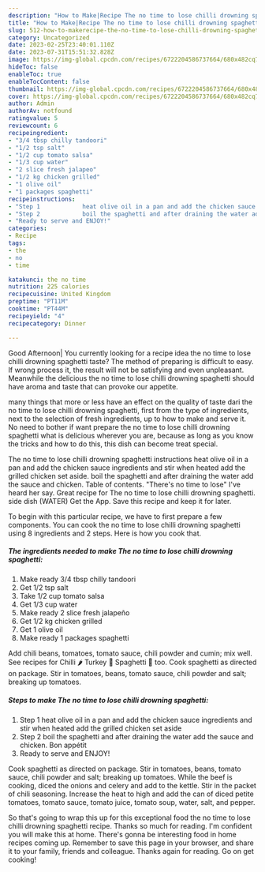 ```yaml
---
description: "How to Make|Recipe The no time to lose chilli drowning spaghetti {That is Special"
title: "How to Make|Recipe The no time to lose chilli drowning spaghetti {That is Special"
slug: 512-how-to-makerecipe-the-no-time-to-lose-chilli-drowning-spaghetti-that-is-special
category: Uncategorized
date: 2023-02-25T23:40:01.110Z
date: 2023-07-31T15:51:32.828Z
image: https://img-global.cpcdn.com/recipes/6722204586737664/680x482cq70/the-no-time-to-lose-chilli-drowning-spaghetti-recipe-main-photo.jpg
hideToc: false
enableToc: true
enableTocContent: false
thumbnail: https://img-global.cpcdn.com/recipes/6722204586737664/680x482cq70/the-no-time-to-lose-chilli-drowning-spaghetti-recipe-main-photo.jpg
cover: https://img-global.cpcdn.com/recipes/6722204586737664/680x482cq70/the-no-time-to-lose-chilli-drowning-spaghetti-recipe-main-photo.jpg
author: Admin
authorAv: notfound
ratingvalue: 5
reviewcount: 6
recipeingredient:
- "3/4 tbsp chilly tandoori"
- "1/2 tsp salt"
- "1/2 cup tomato salsa"
- "1/3 cup water"
- "2 slice fresh jalapeo"
- "1/2 kg chicken grilled"
- "1 olive oil"
- "1 packages spaghetti"
recipeinstructions:
- "Step 1            heat olive oil in a pan and add the chicken sauce ingredients and stir when heated add the grilled chicken set aside"
- "Step 2            boil the spaghetti and after draining the water add the sauce and chicken.  Bon appétit"
- "Ready to serve and ENJOY!"
categories:
- Recipe
tags:
- the
- no
- time

katakunci: the no time 
nutrition: 225 calories
recipecuisine: United Kingdom
preptime: "PT11M"
cooktime: "PT44M"
recipeyield: "4"
recipecategory: Dinner

---
```



Good Afternoon| You currently looking for a recipe idea the no time to lose chilli drowning spaghetti taste? The method of preparing is difficult to easy. If wrong process it, the result will not be satisfying and even unpleasant. Meanwhile the delicious the no time to lose chilli drowning spaghetti should have aroma and taste that can provoke our appetite.






many things that more or less have an effect on the quality of taste dari the no time to lose chilli drowning spaghetti, first from the type of ingredients, next to the selection of fresh ingredients, up to how to make and serve it. No need to bother if want prepare the no time to lose chilli drowning spaghetti what is delicious wherever you are, because as long as you know the tricks and how to do this, this dish can become treat  special.


The no time to lose chilli drowning spaghetti instructions heat olive oil in a pan and add the chicken sauce ingredients and stir when heated add the grilled chicken set aside. boil the spaghetti and after draining the water add the sauce and chicken. Table of contents. &#34;There&#39;s no time to lose&#34; I&#39;ve heard her say. Great recipe for The no time to lose chilli drowning spaghetti. side dish (WATER) Get the App. Save this recipe and keep it for later.


To begin with this particular recipe, we have to first prepare a few components. You can cook the no time to lose chilli drowning spaghetti using 8 ingredients and 2 steps. Here is how you cook that.

<!--inarticleads1-->

##### The ingredients needed to make The no time to lose chilli drowning spaghetti:

1. Make ready 3/4 tbsp chilly tandoori
1. Get 1/2 tsp salt
1. Take 1/2 cup tomato salsa
1. Get 1/3 cup water
1. Make ready 2 slice fresh jalapeño
1. Get 1/2 kg chicken grilled
1. Get 1 olive oil
1. Make ready 1 packages spaghetti


Add chili beans, tomatoes, tomato sauce, chili powder and cumin; mix well. See recipes for Chilli 🌶 Turkey 🦃 Spaghetti 🍝 too. Cook spaghetti as directed on package. Stir in tomatoes, beans, tomato sauce, chili powder and salt; breaking up tomatoes. 

<!--inarticleads2-->

##### Steps to make The no time to lose chilli drowning spaghetti:

1. Step 1            heat olive oil in a pan and add the chicken sauce ingredients and stir when heated add the grilled chicken set aside
1. Step 2            boil the spaghetti and after draining the water add the sauce and chicken.  Bon appétit
1. Ready to serve and ENJOY!

Cook spaghetti as directed on package. Stir in tomatoes, beans, tomato sauce, chili powder and salt; breaking up tomatoes. While the beef is cooking, diced the onions and celery and add to the kettle. Stir in the packet of chili seasoning. Increase the heat to high and add the can of diced petite tomatoes, tomato sauce, tomato juice, tomato soup, water, salt, and pepper. 

So that's going to wrap this up for this exceptional food the no time to lose chilli drowning spaghetti recipe. Thanks so much for reading. I'm confident you will make this at home. There's gonna be interesting food in home recipes coming up. Remember to save this page in your browser, and share it to your family, friends and colleague. Thanks again for reading. Go on get cooking!
